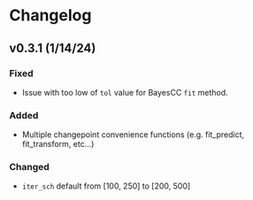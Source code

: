 # Changelog

## v0.3.1 (1/14/24)

### Fixed

- Issue with too low of `tol` value for BayesCC `fit` method.

### Added 

- Multiple changepoint convenience functions (e.g. fit_predict, fit_transform, etc...)

### Changed

- `iter_sch` default from [100, 250] to [200, 500]
